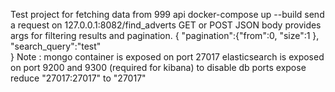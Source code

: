 Test project for fetching data from 999 api
docker-compose up --build 
send a request on 127.0.0.1:8082/find_adverts GET or POST
JSON body provides args for filtering results and pagination.
{
    "pagination":{"from":0, "size":1 },
    "search_query":"test"              
}
Note :
mongo container is exposed on port  27017
elasticsearch is exposed on port 9200 and 9300 (required for kibana)
to disable db ports expose reduce  "27017:27017" to "27017" 
